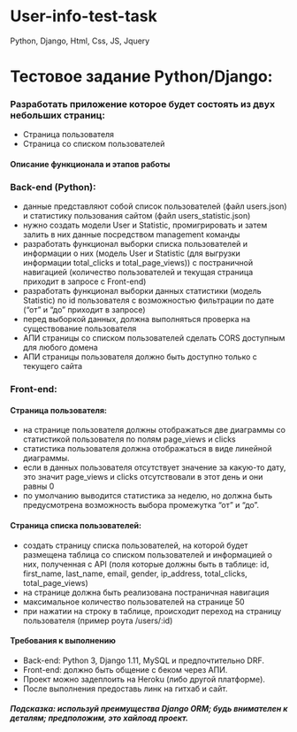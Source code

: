 # User-info-test-task
Python, Django, Html, Css, JS, Jquery

Тестовое задание Python/Django:
=====================
### Разработать приложение которое будет состоять из двух небольших страниц:
* Страница пользователя 
* Страница со списком пользователей

#### Описание функционала и этапов работы
### Back-end (Python):
* данные представляют собой список пользователей (файл users.json) и статистику пользования сайтом (файл users_statistic.json)
* нужно создать модели User и Statistic, промигрировать и затем залить в них данные посредством management команды
* разработать функционал выборки списка пользователей и информации о них (модель User и Statistic (для выгрузки информации total_clicks и total_page_views)) с постраничной навигацией (количество пользователей и текущая страница приходит в запросе с Front-end)
* разработать функционал выборки данных статистики (модель Statistic) по id пользователя с возможностью фильтрации по дате (“от” и “до” приходит в запросе)
* перед выборкой данных, должна выполняться проверка на существование пользователя
* АПИ страницы со списком пользователей сделать CORS доступным для любого домена
* АПИ страницы пользователя должно быть доступно только с текущего сайта

### Front-end:
#### Страница пользователя:
* на странице пользователя должны отображаться две диаграммы со статистикой пользователя по полям page_views и clicks
* статистика пользователя должна отображаться в виде линейной диаграммы.
* если в данных пользователя отсутствует значение за какую-то дату, это значит page_views и clicks отсутствовали в этот день и они равны 0
* по умолчанию выводится статистика за неделю, но должна быть предусмотрена возможность выбора промежутка “от” и “до”.
####  Страница списка пользователей:
* создать страницу списка пользователей, на которой будет размещена таблица со списком пользователей и информацией о них, полученная с API (поля которые должны быть в таблице: id, first_name, last_name, email, gender, ip_address, total_clicks, total_page_views)
* на странице должна быть реализована постраничная навигация
* максимальное количество пользователей на странице 50
* при нажатии на строку в таблице, происходит переход на страницу пользователя (пример роута /users/:id) 

#### Требования к выполнению

* Back-end: Python 3, Django 1.11, MySQL и предпочтительно DRF.
* Front-end: должно быть общение с беком через АПИ.
* Проект можно задеплоить на Heroku (либо другой платформе).
* После выполнения предоставь линк на гитхаб и сайт.

##### Подсказка: используй преимущества Django ORM; будь внимателен к деталям; предположим, это хайлоад проект.
